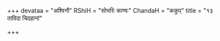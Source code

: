 +++
devataa = "अश्विनौ"
RShiH = "सोभरिः काण्वः"
ChandaH = "ककुप्"
title = "१३ ताविदा चिदहानां"

+++
